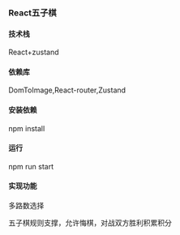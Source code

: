 ### React五子棋

#### 技术栈

React+zustand

#### 依赖库

DomToImage,React-router,Zustand

#### 安装依赖

npm install

#### 运行

npm run start

#### 实现功能

多路数选择

五子棋规则支撑，允许悔棋，对战双方胜利积累积分

